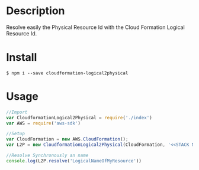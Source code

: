 # Description

Resolve easily the Physical Resource Id with the Cloud Formation Logical Resource Id.

# Install

``` shell
$ npm i --save cloudformation-logical2physical
```

# Usage

``` javascript
//Import
var CloudformationLogical2Physical = require('./index')
var AWS = require('aws-sdk')

//Setup
var CloudFormation = new AWS.CloudFormation();
var L2P = new CloudformationLogical2Physical(CloudFormation, '<<STACK NAME>>')

//Resolve Synchronously an name
console.log(L2P.resolve('LogicalNameOfMyResource'))